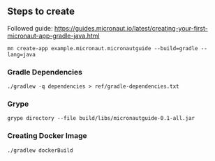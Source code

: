 ## Steps to create
Followed guide: https://guides.micronaut.io/latest/creating-your-first-micronaut-app-gradle-java.html
```
mn create-app example.micronaut.micronautguide --build=gradle --lang=java
```

### Gradle Dependencies
```
./gradlew -q dependencies > ref/gradle-dependencies.txt
```

### Grype

```
grype directory --file build/libs/micronautguide-0.1-all.jar
```


### Creating Docker Image
```
./gradlew dockerBuild
```

